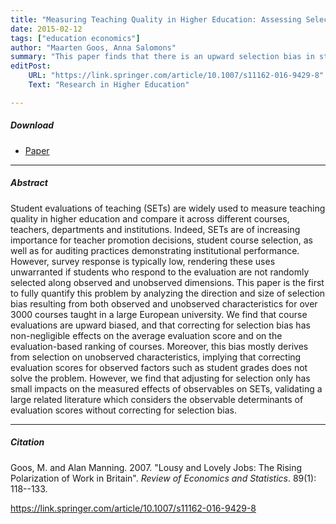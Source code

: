 ```yaml
---
title: "Measuring Teaching Quality in Higher Education: Assessing Selection Bias in Course Evaluations" 
date: 2015-02-12
tags: ["education economics"]
author: "Maarten Goos, Anna Salomons"
summary: "This paper finds that there is an upward selection bias in students' course evaluations, and that correcting for this bias has non-negligible effects on the average evaluation score and on the evaluation-based ranking of courses. However, we find that adjusting for selection only has small impacts on the measured effects of observables on course evaluations, validating a large related literature which considers the observable determinants of evaluation scores without correcting for selection bias."
editPost:
    URL: "https://link.springer.com/article/10.1007/s11162-016-9429-8"
    Text: "Research in Higher Education"

---
```


##### Download

+ [Paper](/6.pdf)
---

##### Abstract

Student evaluations of teaching (SETs) are widely used to measure teaching quality in higher education and compare it across different courses, teachers, departments and institutions. Indeed, SETs are of increasing importance for teacher promotion decisions, student course selection, as well as for auditing practices demonstrating institutional performance. However, survey response is typically low, rendering these uses unwarranted if students who respond to the evaluation are not randomly selected along observed and unobserved dimensions. This paper is the first to fully quantify this problem by analyzing the direction and size of selection bias resulting from both observed and unobserved characteristics for over 3000 courses taught in a large European university. We find that course evaluations are upward biased, and that correcting for selection bias has non-negligible effects on the average evaluation score and on the evaluation-based ranking of courses. Moreover, this bias mostly derives from selection on unobserved characteristics, implying that correcting evaluation scores for observed factors such as student grades does not solve the problem. However, we find that adjusting for selection only has small impacts on the measured effects of observables on SETs, validating a large related literature which considers the observable determinants of evaluation scores without correcting for selection bias.

---

##### Citation

Goos, M. and Alan Manning. 2007. "Lousy and Lovely Jobs: The Rising Polarization of Work in Britain". *Review of Economics and Statistics*. 89(1): 118--133. 

https://link.springer.com/article/10.1007/s11162-016-9429-8 
